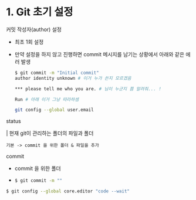 # 1. Git 초기 설정

커밋 작성자(author) 설정 

* 최초 1회 설정

* 만약 설정을 하지 않고 진행하면 commit 메시지를 남기는 상황에서 아래와 같은 에러 발생

  ```bash
  $ git commit -m "Initial commit"
  author identity unknown # 이거 누가 쓴지 모르겠음 
  
  *** please tell me who you are. # 님이 누군지 쫌 알려줘... ! 
  
  Run # 아래 이거 그냥 따라하셈 
  
  git config --global user.email
  ```

  





status 

| 현재 git이 관리하는 폴더의 파일과 폴더 



```
기본 -> commit 을 위한 폴더 & 파일을 추가 
```



commit 

* commit 을 위한 폴더 

* ```bash
  $ git commit -m ""
  ```





```bash
$ git config --global core.editor "code --wait"
```

